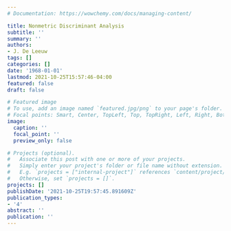 ```yaml
---
# Documentation: https://wowchemy.com/docs/managing-content/

title: Nonmetric Discriminant Analysis
subtitle: ''
summary: ''
authors:
- J. De Leeuw
tags: []
categories: []
date: '1968-01-01'
lastmod: 2021-10-25T15:57:46-04:00
featured: false
draft: false

# Featured image
# To use, add an image named `featured.jpg/png` to your page's folder.
# Focal points: Smart, Center, TopLeft, Top, TopRight, Left, Right, BottomLeft, Bottom, BottomRight.
image:
  caption: ''
  focal_point: ''
  preview_only: false

# Projects (optional).
#   Associate this post with one or more of your projects.
#   Simply enter your project's folder or file name without extension.
#   E.g. `projects = ["internal-project"]` references `content/project/deep-learning/index.md`.
#   Otherwise, set `projects = []`.
projects: []
publishDate: '2021-10-25T19:57:45.891609Z'
publication_types:
- '4'
abstract: ''
publication: ''
---
```

